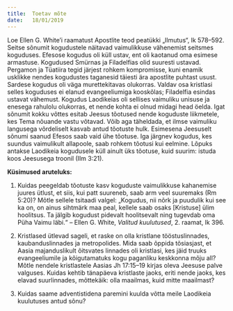 ```yaml
---
title:  Toetav mõte
date:   18/01/2019
---
```


Loe Ellen G. White’i raamatust Apostlite teod peatükki „Ilmutus“, lk 578–592.
Seitse sõnumit kogudustele näitavad vaimulikkuse vähenemist seitsmes koguduses. Efesose kogudus oli küll ustav, ent oli kaotanud oma esimese armastuse. Kogudused Smürnas ja Filadelfias olid suuresti ustavad. Pergamon ja Tüatiira tegid järjest rohkem kompromisse, kuni enamik usklikke nendes kogudustes taganesid täiesti ära apostlite puhtast usust. Sardese kogudus oli väga murettekitavas olukorras. Valdav osa kristlasi selles koguduses ei elanud evangeeliumiga kooskõlas; Filadelfia esindas ustavat vähemust. Kogudus Laodikeias oli sellises vaimuliku unisuse ja enesega rahulolu olukorras, et nende kohta ei olnud midagi head öelda.
Igat sõnumit kokku võttes esitab Jeesus tõotused nende koguduste liikmetele, kes Tema nõuande vastu võtavad. Võib aga täheldada, et ilmse vaimuliku langusega võrdeliselt kasvab antud tõotuste hulk. Esimesena Jeesuselt sõnumi saanud Efesos saab vaid ühe tõotuse. Iga järgnev kogudus, kes suundus vaimulikult allapoole, saab rohkem tõotusi kui eelmine. Lõpuks antakse Laodikeia kogudusele küll ainult üks tõotuse, kuid suurim: istuda koos Jeesusega troonil (Ilm 3:21).

**Küsimused aruteluks:**

1. Kuidas peegeldab tõotuste kasv koguduste vaimulikkuse kahanemise juures ütlust, et siis, kui patt suureneb, saab arm veel suuremaks (Rm 5:20)? Mõtle sellele tsitaadi valgel: „Kogudus, nii nõrk ja puudulik kui see ka on, on ainus sihtmärk maa peal, kellele saab osaks [Kristuse] ülim hoolitsus. Ta jälgib kogudust pidevalt hoolitsevalt ning tugevdab oma Püha Vaimu läbi.“ – Ellen G. White, _Valitud kuulutused_, 2. raamat, lk 396. 

2. Kristlased ütlevad sageli, et raske on olla kristlane tööstuslinnades, kaubanduslinnades ja metropolides. Mida saab õppida tõsiasjast, et Aasia majanduslikult õitsvates linnades oli kristlasi, kes jäid truuks evangeeliumile ja kõigutamatuks kogu paganliku keskkonna mõju all? Mõtle nendele kristlastele Aasias Jh 17:15–19 kirjas oleva Jeesuse palve valguses. Kuidas kehtib tänapäeva kristlaste jaoks, eriti nende jaoks, kes elavad suurlinnades, mõttekäik: olla maailmas, kuid mitte maailmast?

3. Kuidas saame adventistidena paremini kuulda võtta meile Laodikeia kuulutuses antud sõnu?

